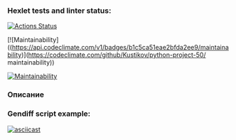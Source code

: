 ### Hexlet tests and linter status:
[![Actions Status](https://github.com/Kustikov/python-project-50/workflows/hexlet-check/badge.svg)](https://github.com/Kustikov/python-project-50/actions)


[![Maintainability]((https://api.codeclimate.com/v1/badges/b1c5ca51eae2bfda2ee9/maintainability)](https://codeclimate.com/github/Kustikov/python-project-50/
maintainability))


[![Maintainability](https://api.codeclimate.com/v1/badges/0f5767cd23e0925c2df1/maintainability)](https://codeclimate.com/github/Kustikov/python-project-49/maintainability)
### Описание


### Gendiff script example:
[![asciicast](https://asciinema.org/a/09UL6X4a4JUqUTdm0Y4s2gIqd.svg)](https://asciinema.org/a/09UL6X4a4JUqUTdm0Y4s2gIqd)